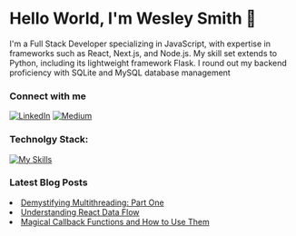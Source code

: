 <h1>Hello World, I'm Wesley Smith 👋</h1>
<p>    
I'm a Full Stack Developer specializing in JavaScript, with expertise in frameworks such as React, Next.js, and Node.js. My skill set extends to Python, including its lightweight framework Flask. I round out my backend proficiency with SQLite and MySQL database management
</p>

<h3>Connect with me</h3>
<a href="https://www.linkedin.com/in/wesmith314/" style="display: inline-block;">
    <img src="https://img.shields.io/badge/LinkedIn-0077B5?style=for-the-badge&logo=linkedin&logoColor=white" alt="LinkedIn">
</a>
<a href="https://medium.com/@wesmith314" style="display: inline-block;">
    <img src="https://img.shields.io/badge/Medium-12100E?style=for-the-badge&logo=medium&logoColor=white" alt="Medium">
</a>

<h3>Technolgy Stack:</h3>

[![My Skills](https://skillicons.dev/icons?i=js,ts,python,react,nextjs,nodejs,mongodb,flask,postgres,sqlite,postman,materialui,vscode)](https://skillicons.dev)

<h3>Latest Blog Posts</h3>
<li><a href="https://medium.com/@wesmith314/demystifying-multithreading-part-one-f85f97de7532">Demystifying Multithreading: Part One</a></li>
<li><a href="https://medium.com/@wesmith314/understanding-react-data-flow-2c18fb17f01e">Understanding React Data Flow</a></li>
<li><a href="https://medium.com/@wesmith314/magical-callback-functions-and-how-to-use-them-5b530d26fe8a">Magical Callback Functions and How to Use Them</a></li>

<!--
**wesmith3/wesmith3** is a ✨ _special_ ✨ repository because its `README.md` (this file) appears on your GitHub profile.

Here are some ideas to get you started:

- 🔭 I’m currently working on ...
- 🌱 I’m currently learning ...
- 👯 I’m looking to collaborate on ...
- 🤔 I’m looking for help with ...
- 💬 Ask me about ...
- 📫 How to reach me: ...
- 😄 Pronouns: ...
- ⚡ Fun fact: ...
-->
